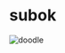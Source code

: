 # subok
![doodle](https://user-images.githubusercontent.com/96562917/170832995-9e4c9c73-d9c6-4565-9d85-ee6847418a55.png)
